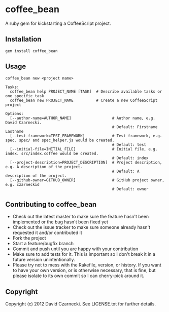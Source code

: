 # coffee_bean

A ruby gem for kickstarting a CoffeeScript project.

## Installation

`gem install coffee_bean`
  
## Usage

`coffee_bean new <project name>`

```
Tasks:
  coffee_bean help PROJECT_NAME [TASK]  # Describe available tasks or one specific task
  coffee_bean new PROJECT_NAME          # Create a new CoffeeScript project

Options:
  [--author-name=AUTHOR_NAME]                  # Author name, e.g. David Czarnecki.
                                               # Default: Firstname Lastname
  [--test-framework=TEST_FRAMEWORK]            # Test framework, e.g. spec. spec/ and spec_helper.js would be created.
                                               # Default: test
  [--initial-file=INITIAL_FILE]                # Initial file, e.g. index. src/index.coffee would be created.
                                               # Default: index
  [--project-description=PROJECT_DESCRIPTION]  # Project description, e.g. A description of the project.
                                               # Default: A description of the project.
  [--github-owner=GITHUB_OWNER]                # GitHub project owner, e.g. czarneckid
                                               # Default: owner
```

## Contributing to coffee_bean
 
* Check out the latest master to make sure the feature hasn't been implemented or the bug hasn't been fixed yet
* Check out the issue tracker to make sure someone already hasn't requested it and/or contributed it
* Fork the project
* Start a feature/bugfix branch
* Commit and push until you are happy with your contribution
* Make sure to add tests for it. This is important so I don't break it in a future version unintentionally.
* Please try not to mess with the Rakefile, version, or history. If you want to have your own version, or is otherwise necessary, that is fine, but please isolate to its own commit so I can cherry-pick around it.

## Copyright

Copyright (c) 2012 David Czarnecki. See LICENSE.txt for further details.
